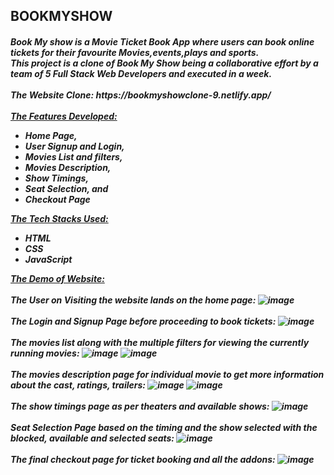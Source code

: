 <h2>BOOKMYSHOW</h2> 
<h5>
Book My show is a Movie Ticket Book App where users can book online tickets for their favourite Movies,events,plays and sports.<br/> 
This project is a clone of Book My Show being a collaborative effort by a team of 5 Full Stack Web Developers and executed in a week.<br/><br/>
 The Website Clone: https://bookmyshowclone-9.netlify.app/ <br/><br/>
  <ins>The Features Developed: </ins>
 <ul>
   <li>Home Page,</li>
   <li>User Signup and Login,</li>
   <li>Movies List and filters,</li>
   <li>Movies Description,</li>
   <li>Show Timings,</li>
   <li>Seat Selection, and</li>
   <li>Checkout Page</li>
 </ul>

  <ins>The Tech Stacks Used: </ins>
  <ul>
    <li>HTML</li>
    <li>CSS</li>
    <li>JavaScript</li>
  </ul>
  
  <ins>The Demo of Website:</ins> <br/><br/>
  The User on Visiting the website lands on the home page:
  ![image](https://user-images.githubusercontent.com/103308419/214385023-ba5c3a21-749d-4c21-a322-5808acfba004.png)
  <br/><br/>The Login and Signup Page before proceeding to book tickets:
  ![image](https://user-images.githubusercontent.com/103308419/214385930-6676dd79-b6f6-43e4-85bb-a4b5f37cbaa1.png)
  <br/><br/>The movies list along with the multiple filters for viewing the currently running movies:
  ![image](https://user-images.githubusercontent.com/103308419/214386509-860041b2-d040-4722-ae46-28fef19daf37.png)
  ![image](https://user-images.githubusercontent.com/103308419/214386816-b645b521-632b-4323-b673-c3231f2db9d4.png)
  <br/><br/> The movies description page for individual movie to get more information about the cast, ratings, trailers:
  ![image](https://user-images.githubusercontent.com/103308419/214387023-45158447-29e1-4d7d-9711-fe527791979e.png)
  ![image](https://user-images.githubusercontent.com/103308419/214387186-b36bf595-0ae0-46c1-87d6-b573740ffbae.png)
  <br/><br/>The show timings page as per theaters and available shows:
  ![image](https://user-images.githubusercontent.com/103308419/214387691-f21ca972-ea6b-4b97-8b01-0ae0cfe81f2a.png)
  <br/><br/>Seat Selection Page based on the timing and the show selected with the blocked, available and selected seats:
  ![image](https://user-images.githubusercontent.com/103308419/214388176-bce46a20-9b5f-465c-975f-45d49adac31a.png)
  <br/><br/>The final checkout page for ticket booking and all the addons:
  ![image](https://user-images.githubusercontent.com/103308419/214388444-c88d74d9-4b22-4d9f-9bb2-6d37114ee2d4.png)


</h5>

